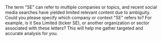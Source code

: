 The term "SE" can refer to multiple companies or topics, and recent social media searches have yielded limited relevant content due to ambiguity. Could you please specify which company or context "SE" refers to? For example, is it Sea Limited (ticker SE), or another organization or sector associated with these letters? This will help me gather targeted and accurate analysis for you.